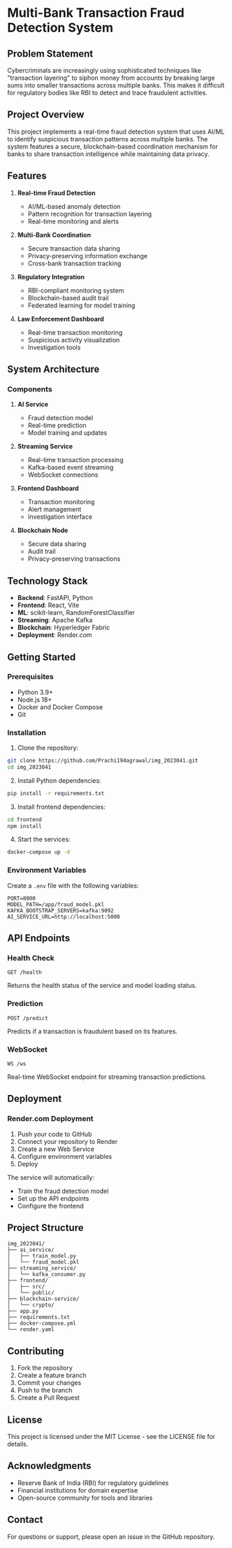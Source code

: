# Multi-Bank Transaction Fraud Detection System

## Problem Statement
Cybercriminals are increasingly using sophisticated techniques like "transaction layering" to siphon money from accounts by breaking large sums into smaller transactions across multiple banks. This makes it difficult for regulatory bodies like RBI to detect and trace fraudulent activities.

## Project Overview
This project implements a real-time fraud detection system that uses AI/ML to identify suspicious transaction patterns across multiple banks. The system features a secure, blockchain-based coordination mechanism for banks to share transaction intelligence while maintaining data privacy.

## Features
1. **Real-time Fraud Detection**
   - AI/ML-based anomaly detection
   - Pattern recognition for transaction layering
   - Real-time monitoring and alerts

2. **Multi-Bank Coordination**
   - Secure transaction data sharing
   - Privacy-preserving information exchange
   - Cross-bank transaction tracking

3. **Regulatory Integration**
   - RBI-compliant monitoring system
   - Blockchain-based audit trail
   - Federated learning for model training

4. **Law Enforcement Dashboard**
   - Real-time transaction monitoring
   - Suspicious activity visualization
   - Investigation tools

## System Architecture

### Components
1. **AI Service**
   - Fraud detection model
   - Real-time prediction
   - Model training and updates

2. **Streaming Service**
   - Real-time transaction processing
   - Kafka-based event streaming
   - WebSocket connections

3. **Frontend Dashboard**
   - Transaction monitoring
   - Alert management
   - Investigation interface

4. **Blockchain Node**
   - Secure data sharing
   - Audit trail
   - Privacy-preserving transactions

## Technology Stack
- **Backend**: FastAPI, Python
- **Frontend**: React, Vite
- **ML**: scikit-learn, RandomForestClassifier
- **Streaming**: Apache Kafka
- **Blockchain**: Hyperledger Fabric
- **Deployment**: Render.com

## Getting Started

### Prerequisites
- Python 3.9+
- Node.js 18+
- Docker and Docker Compose
- Git

### Installation

1. Clone the repository:
```bash
git clone https://github.com/Prachi194agrawal/img_2023041.git
cd img_2023041
```

2. Install Python dependencies:
```bash
pip install -r requirements.txt
```

3. Install frontend dependencies:
```bash
cd frontend
npm install
```

4. Start the services:
```bash
docker-compose up -d
```

### Environment Variables
Create a `.env` file with the following variables:
```
PORT=8000
MODEL_PATH=/app/fraud_model.pkl
KAFKA_BOOTSTRAP_SERVERS=kafka:9092
AI_SERVICE_URL=http://localhost:5000
```

## API Endpoints

### Health Check
```
GET /health
```
Returns the health status of the service and model loading status.

### Prediction
```
POST /predict
```
Predicts if a transaction is fraudulent based on its features.

### WebSocket
```
WS /ws
```
Real-time WebSocket endpoint for streaming transaction predictions.

## Deployment

### Render.com Deployment
1. Push your code to GitHub
2. Connect your repository to Render
3. Create a new Web Service
4. Configure environment variables
5. Deploy

The service will automatically:
- Train the fraud detection model
- Set up the API endpoints
- Configure the frontend

## Project Structure
```
img_2023041/
├── ai_service/
│   ├── train_model.py
│   └── fraud_model.pkl
├── streaming_service/
│   └── kafka_consumer.py
├── frontend/
│   ├── src/
│   └── public/
├── blockchain-service/
│   └── crypto/
├── app.py
├── requirements.txt
├── docker-compose.yml
└── render.yaml
```

## Contributing
1. Fork the repository
2. Create a feature branch
3. Commit your changes
4. Push to the branch
5. Create a Pull Request

## License
This project is licensed under the MIT License - see the LICENSE file for details.

## Acknowledgments
- Reserve Bank of India (RBI) for regulatory guidelines
- Financial institutions for domain expertise
- Open-source community for tools and libraries

## Contact
For questions or support, please open an issue in the GitHub repository. 